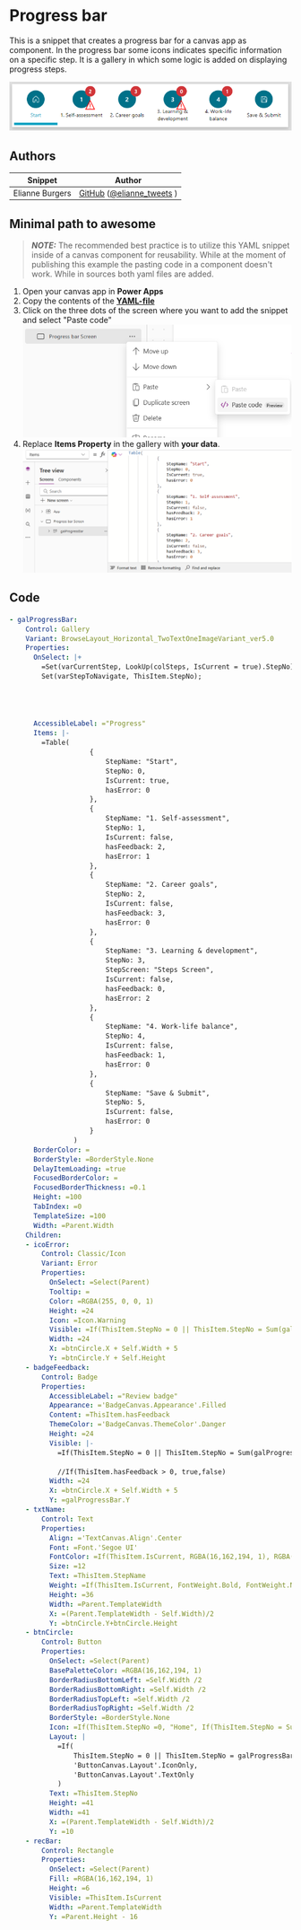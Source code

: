 # Progress bar

This is a snippet that creates a progress bar for a canvas app as component. In the progress bar some icons indicates specific information on a specific step. 
It is a gallery in which some logic is added on displaying progress steps. 

![Progress bar](./assets/progressbar.png)

## Authors

Snippet|Author
--------|---------
Elianne Burgers | [GitHub](https://github.com/Dutchy365) ([@elianne_tweets](https://twitter.com/elianne_tweets) )

## Minimal path to awesome

> **_NOTE:_** The recommended best practice is to utilize this YAML snippet inside of a canvas component for reusability. While at the moment of publishing this example the pasting code in a component doesn't work. While in sources both yaml files are added.

1. Open your canvas app in **Power Apps**
1. Copy the contents of the **[YAML-file](./source/progressbargallery.pa.yaml)** 
1. Click on the three dots of the screen where you want to add the snippet and select "Paste code"
![View of the paste code button](./assets/pastecode.png)
1. Replace **Items Property** in the gallery with **your data**. 
![Pasted Code](./assets/itemsgallery.png)

## Code

``` YAML
- galProgressBar:
    Control: Gallery
    Variant: BrowseLayout_Horizontal_TwoTextOneImageVariant_ver5.0
    Properties:
      OnSelect: |+
        =Set(varCurrentStep, LookUp(colSteps, IsCurrent = true).StepNo);
        Set(varStepToNavigate, ThisItem.StepNo); 




      AccessibleLabel: ="Progress"
      Items: |-
        =Table(
                    {
                        StepName: "Start",
                        StepNo: 0,
                        IsCurrent: true,
                        hasError: 0
                    },
                    {
                        StepName: "1. Self-assessment",
                        StepNo: 1,
                        IsCurrent: false,
                        hasFeedback: 2,
                        hasError: 1
                    },
                    {
                        StepName: "2. Career goals",
                        StepNo: 2,
                        IsCurrent: false,
                        hasFeedback: 3,
                        hasError: 0
                    },
                    {
                        StepName: "3. Learning & development",
                        StepNo: 3,
                        StepScreen: "Steps Screen",
                        IsCurrent: false,
                        hasFeedback: 0,
                        hasError: 2
                    },
                    {
                        StepName: "4. Work-life balance",
                        StepNo: 4,
                        IsCurrent: false,
                        hasFeedback: 1,
                        hasError: 0
                    },
                    {
                        StepName: "Save & Submit",
                        StepNo: 5,
                        IsCurrent: false,
                        hasError: 0
                    }
                )
      BorderColor: =
      BorderStyle: =BorderStyle.None
      DelayItemLoading: =true
      FocusedBorderColor: =
      FocusedBorderThickness: =0.1
      Height: =100
      TabIndex: =0
      TemplateSize: =100
      Width: =Parent.Width
    Children:
    - icoError:
        Control: Classic/Icon
        Variant: Error
        Properties:
          OnSelect: =Select(Parent)
          Tooltip: =
          Color: =RGBA(255, 0, 0, 1)
          Height: =24
          Icon: =Icon.Warning
          Visible: =If(ThisItem.StepNo = 0 || ThisItem.StepNo = Sum(galProgressBar.AllItemsCount - 1), false, If(ThisItem.hasError > 0, true, false))
          Width: =24
          X: =btnCircle.X + Self.Width + 5
          Y: =btnCircle.Y + Self.Height
    - badgeFeedback:
        Control: Badge
        Properties:
          AccessibleLabel: ="Review badge"
          Appearance: ='BadgeCanvas.Appearance'.Filled
          Content: =ThisItem.hasFeedback
          ThemeColor: ='BadgeCanvas.ThemeColor'.Danger
          Height: =24
          Visible: |-
            =If(ThisItem.StepNo = 0 || ThisItem.StepNo = Sum(galProgressBar.AllItemsCount - 1), false, true)

            //If(ThisItem.hasFeedback > 0, true,false)
          Width: =24
          X: =btnCircle.X + Self.Width + 5
          Y: =galProgressBar.Y
    - txtName:
        Control: Text
        Properties:
          Align: ='TextCanvas.Align'.Center
          Font: =Font.'Segoe UI'
          FontColor: =If(ThisItem.IsCurrent, RGBA(16,162,194, 1), RGBA(0, 0, 0, 1))
          Size: =12
          Text: =ThisItem.StepName
          Weight: =If(ThisItem.IsCurrent, FontWeight.Bold, FontWeight.Normal)
          Height: =36
          Width: =Parent.TemplateWidth
          X: =(Parent.TemplateWidth - Self.Width)/2
          Y: =btnCircle.Y+btnCircle.Height
    - btnCircle:
        Control: Button
        Properties:
          OnSelect: =Select(Parent)
          BasePaletteColor: =RGBA(16,162,194, 1)
          BorderRadiusBottomLeft: =Self.Width /2
          BorderRadiusBottomRight: =Self.Width /2
          BorderRadiusTopLeft: =Self.Width /2
          BorderRadiusTopRight: =Self.Width /2
          BorderStyle: =BorderStyle.None
          Icon: =If(ThisItem.StepNo =0, "Home", If(ThisItem.StepNo = Sum(galProgressBar.AllItemsCount -1), "Save", ""))
          Layout: |
            =If(
                ThisItem.StepNo = 0 || ThisItem.StepNo = galProgressBar.AllItemsCount - 1,
                'ButtonCanvas.Layout'.IconOnly,
                'ButtonCanvas.Layout'.TextOnly
            )
          Text: =ThisItem.StepNo
          Height: =41
          Width: =41
          X: =(Parent.TemplateWidth - Self.Width)/2
          Y: =10
    - recBar:
        Control: Rectangle
        Properties:
          OnSelect: =Select(Parent)
          Fill: =RGBA(16,162,194, 1)
          Height: =6
          Visible: =ThisItem.IsCurrent
          Width: =Parent.TemplateWidth
          Y: =Parent.Height - 16

```





